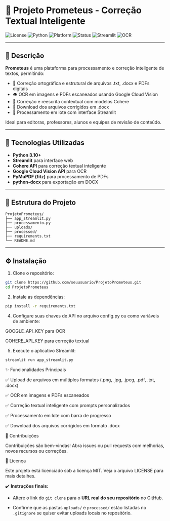 # 📄 Projeto Prometeus - Correção Textual Inteligente

![License](https://img.shields.io/badge/license-MIT-green.svg)
![Python](https://img.shields.io/badge/python-3.10%2B-blue)
![Platform](https://img.shields.io/badge/platform-Windows%20%7C%20Linux-lightgrey)
![Status](https://img.shields.io/badge/status-Estável-brightgreen)
![Streamlit](https://img.shields.io/badge/built%20with-Streamlit-red)
![OCR](https://img.shields.io/badge/OCR-Google%20Vision-blue)

---

## 📝 Descrição

**Prometeus** é uma plataforma para processamento e correção inteligente de textos, permitindo:

- 📝 Correção ortográfica e estrutural de arquivos .txt, .docx e PDFs digitais
- 👁️ OCR em imagens e PDFs escaneados usando Google Cloud Vision
- 🧠 Correção e reescrita contextual com modelos Cohere
- 💾 Download dos arquivos corrigidos em .docx
- 🔄 Processamento em lote com interface Streamlit

Ideal para editoras, professores, alunos e equipes de revisão de conteúdo.

---

## 🚀 Tecnologias Utilizadas

- **Python 3.10+**
- **Streamlit** para interface web
- **Cohere API** para correção textual inteligente
- **Google Cloud Vision API** para OCR
- **PyMuPDF (fitz)** para processamento de PDFs
- **python-docx** para exportação em DOCX

---
## 📂 Estrutura do Projeto
```
ProjetoPrometeus/
├── app_streamlit.py
├── processamento.py
├── uploads/
├── processed/
├── requirements.txt
└── README.md
```
---

## ⚙️ Instalação

1. Clone o repositório:
```bash
git clone https://github.com/seuusuario/ProjetoPrometeus.git
cd ProjetoPrometeus
```
2. Instale as dependências:
```bash
pip install -r requirements.txt
```
4. Configure suas chaves de API no arquivo config.py ou como variáveis de ambiente:

GOOGLE_API_KEY para OCR

COHERE_API_KEY para correção textual

5. Execute o aplicativo Streamlit:
```bash
streamlit run app_streamlit.py
```
✨ Funcionalidades Principais

✅ Upload de arquivos em múltiplos formatos (.png, .jpg, .jpeg, .pdf, .txt, .docx)

✅ OCR em imagens e PDFs escaneados

✅ Correção textual inteligente com prompts personalizados

✅ Processamento em lote com barra de progresso

✅ Download dos arquivos corrigidos em formato .docx

🤝 Contribuições

Contribuições são bem-vindas! Abra issues ou pull requests com melhorias, novos recursos ou correções.

📄 Licença

Este projeto está licenciado sob a licença MIT. Veja o arquivo LICENSE para mais detalhes.

✔️ **Instruções finais:**

- Altere o link do `git clone` para o **URL real do seu repositório** no GitHub.

- Confirme que as pastas `uploads/` e `processed/` estão listadas no `.gitignore` se quiser evitar uploads locais no repositório.





